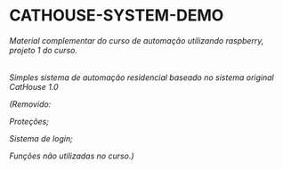 # CATHOUSE-SYSTEM-DEMO
###### Material complementar do curso de automação utilizando raspberry, projeto 1 do curso.
*Simples sistema de automação residencial baseado no sistema original CatHouse 1.0*


*(Removido:*

*Proteções;*

*Sistema de login;*

*Funções não utilizadas no curso.)*
